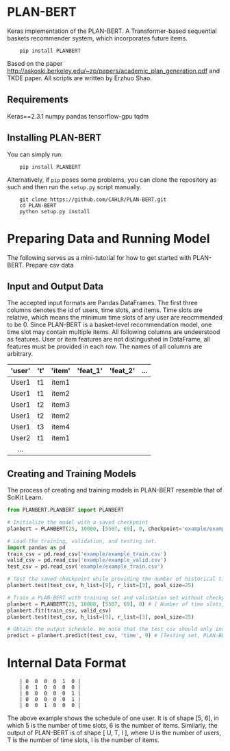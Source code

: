 # PLAN-BERT

Keras implementation of the PLAN-BERT. A Transformer-based sequential baskets recommender system, which incorporates future items.

```
    pip install PLANBERT
```

Based on the paper http://askoski.berkeley.edu/~zp/papers/academic_plan_generation.pdf and TKDE paper. All scripts are written by Erzhuo Shao.

## Requirements
Keras==2.3.1
numpy
pandas
tensorflow-gpu
tqdm



## Installing PLAN-BERT ##

You can simply run:
```
    pip install PLANBERT
``` 
Alternatively, if `pip` poses some problems, you can clone the repository as such and then run the `setup.py` script manually.

```
    git clone https://github.com/CAHLR/PLAN-BERT.git
    cd PLAN-BERT
    python setup.py install
```

# Preparing Data and Running Model #

The following serves as a mini-tutorial for how to get started with PLAN-BERT.
Prepare csv data




## Input and Output Data ##

The accepted input formats are Pandas DataFrames. The first three columns denotes the id of users, time slots, and items. Time slots are relative, which means the minimum time slots of any user are reocmmended to be 0. Since PLAN-BERT is a basket-level recommendation model, one time slot may contain multiple items. All following columns are undeerstood as features. User or item features are not distingushed in DataFrame, all features must be provided in each row. The names of all columns are arbitrary.

| 'user' | 't' | 'item' | 'feat_1' | 'feat_2' | ... |
|:------:|:---:|:------:|:--------:|:--------:|:---:|
| User1  | t1  | item1  |          |          |     |
| User1  | t1  | item2  |          |          |     |
| User1  | t2  | item3  |          |          |     |
| User1  | t2  | item2  |          |          |     |
| User1  | t3  | item4  |          |          |     |
| User2  | t1  | item1  |          |          |     |
| ...    |     |        |          |          |     |

## Creating and Training Models ##

The process of creating and training models in PLAN-BERT resemble that of SciKit Learn. 

```python
from PLANBERT.PLANBERT import PLANBERT

# Initialize the model with a saved checkpoint
planbert = PLANBERT(25, 10000, [5507, 69], 0, checkpoint='example/example_ckpt.h5')

# Load the training, validation, and testing set.
import pandas as pd
train_csv = pd.read_csv('example/example_train.csv')
valid_csv = pd.read_csv('example/example_valid.csv')
test_csv = pd.read_csv('example/example_train.csv')

# Test the saved checkpoint while providing the number of historical time slots and future items. PLAN-BERT-time and PLAN-BERT-wishlist will be tested at the same time.
planbert.test(test_csv, h_list=[9], r_list=[3], pool_size=25)

# Train a PLAN-BERT with training set and validation set without checkpoint.
planbert = PLANBERT(25, 10000, [5507, 69], 0) # [ Number of time slots, Number of items, [Number of features], ID of GPU]
planbert.fit(train_csv, valid_csv)
planbert.test(test_csv, h_list=[9], r_list=[3], pool_size=25)

# Obtain the output schedule. We note that the test_csv should only include historical items and future reference items. We should sample test_csv before feeding it into planbert.predict.
predict = planbert.predict(test_csv, 'time', 9) # [Testing set, PLAN-BERT's mode ('time'/'wishlist'), Number of historical time slots]
```
# Internal Data Format #

        | 0  0  0  0  1  0 |
        | 0  1  0  0  0  0 |
        | 0  0  0  0  0  1 |
        | 0  0  0  0  0  1 |
        | 0  0  1  0  0  0 |   

The above example shows the schedule of one user. It is of shape [5, 6], in which 5 is the number of time slots, 6 is the number of items. Similarly, the output of PLAN-BERT is of shape [ U, T, I ], where U is the number of users, T is the number of time slots, I is the number of items.
  
  
